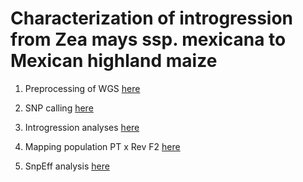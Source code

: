 # Characterization of introgression from Zea mays ssp. mexicana to Mexican highland maize

1. Preprocessing of WGS [here](https://github.com/ericgonzalezs/Characterization_of_introgression_from_Zea_mays_ssp._mexicana_to_Mexican_highland_maize/tree/master/preprocessing)

2. SNP calling [here](https://github.com/ericgonzalezs/Characterization_of_introgression_from_Zea_mays_ssp._mexicana_to_Mexican_highland_maize/tree/master/SNP_calling)

3. Introgression analyses [here](https://github.com/ericgonzalezs/Characterization_of_introgression_from_Zea_mays_ssp._mexicana_to_Mexican_highland_maize/tree/master/Introgression_analyses)

4. Mapping population PT x Rev F2 [here](https://github.com/ericgonzalezs/Characterization_of_introgression_from_Zea_mays_ssp._mexicana_to_Mexican_highland_maize/tree/master/PTxREV_F2_linkage_map)

5. SnpEff analysis [here](https://github.com/ericgonzalezs/Characterization_of_introgression_from_Zea_mays_ssp._mexicana_to_Mexican_highland_maize/tree/master/SnpEff)
